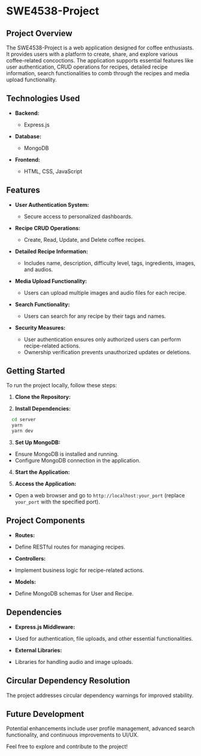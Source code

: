 # SWE4538-Project

## Project Overview

The SWE4538-Project is a web application designed for coffee enthusiasts. It provides users with a platform to create, share, and explore various coffee-related concoctions. The application supports essential features like user authentication, CRUD operations for recipes, detailed recipe information, search functionalities to comb through the recipes and media upload functionality.

## Technologies Used

- **Backend:**
  - Express.js

- **Database:**
  - MongoDB

- **Frontend:**
  - HTML, CSS, JavaScript

## Features

- **User Authentication System:**
  - Secure access to personalized dashboards.

- **Recipe CRUD Operations:**
  - Create, Read, Update, and Delete coffee recipes.

- **Detailed Recipe Information:**
  - Includes name, description, difficulty level, tags, ingredients, images, and audios.

- **Media Upload Functionality:**
  - Users can upload multiple images and audio files for each recipe.

- **Search Functionality:**
  - Users can search for any recipe by their tags and names.

- **Security Measures:**
  - User authentication ensures only authorized users can perform recipe-related actions.
  - Ownership verification prevents unauthorized updates or deletions.

## Getting Started

To run the project locally, follow these steps:

1. **Clone the Repository:**

2. **Install Dependencies:**

 ```bash
   cd server
   yarn
   yarn dev 
```

3. **Set Up MongoDB:**
- Ensure MongoDB is installed and running.
- Configure MongoDB connection in the application.

4. **Start the Application:**

5. **Access the Application:**
- Open a web browser and go to `http://localhost:your_port` (replace `your_port` with the specified port).

## Project Components

- **Routes:**
- Define RESTful routes for managing recipes.

- **Controllers:**
- Implement business logic for recipe-related actions.

- **Models:**
- Define MongoDB schemas for User and Recipe.

## Dependencies

- **Express.js Middleware:**
- Used for authentication, file uploads, and other essential functionalities.

- **External Libraries:**
- Libraries for handling audio and image uploads.

## Circular Dependency Resolution

The project addresses circular dependency warnings for improved stability.

## Future Development

Potential enhancements include user profile management, advanced search functionality, and continuous improvements to UI/UX.

Feel free to explore and contribute to the project!
